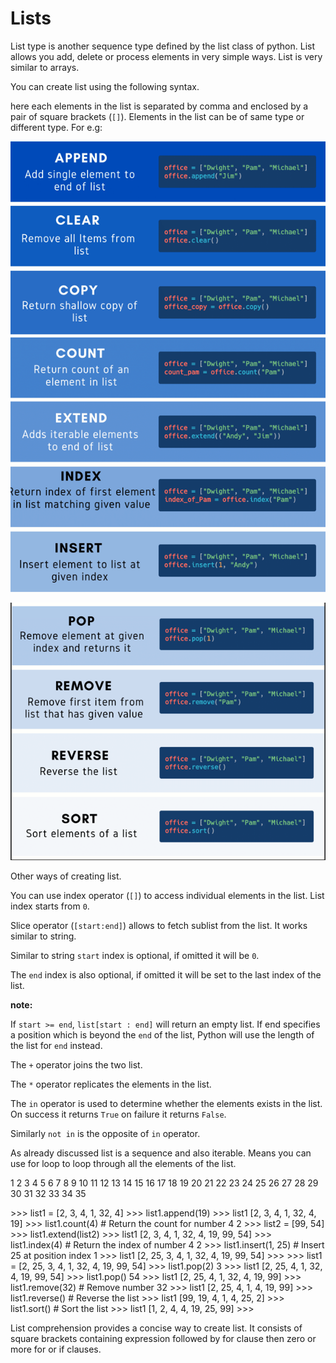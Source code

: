 Lists
=====

List type is another sequence type defined by the list class of python. List allows you add, delete or process elements in very simple ways. List is very similar to arrays.

You can create list using the following syntax.

here each elements in the list is separated by comma and enclosed by a pair of square brackets (`[]`). Elements in the list can be of same type or different type. For e.g:

![](../../../.gitbook/assets/image%20%2826%29.png)

![](../../../.gitbook/assets/image%20%2832%29.png)

Other ways of creating list.

You can use index operator (`[]`) to access individual elements in the list. List index starts from `0`.

Slice operator (`[start:end]`) allows to fetch sublist from the list. It works similar to string.

Similar to string `start` index is optional, if omitted it will be `0`.

The `end` index is also optional, if omitted it will be set to the last index of the list.

**note:**

If `start >= end`, `list[start : end]` will return an empty list. If end specifies a position which is beyond the `end` of the list, Python will use the length of the list for `end` instead.

The `+` operator joins the two list.

The `*` operator replicates the elements in the list.

The `in` operator is used to determine whether the elements exists in the list. On success it returns `True` on failure it returns `False`.

Similarly `not in` is the opposite of `in` operator.

As already discussed list is a sequence and also iterable. Means you can use for loop to loop through all the elements of the list.

1 2 3 4 5 6 7 8 9 10 11 12 13 14 15 16 17 18 19 20 21 22 23 24 25 26 27 28 29 30 31 32 33 34 35

&gt;&gt;&gt; list1 = \[2, 3, 4, 1, 32, 4\] &gt;&gt;&gt; list1.append(19) &gt;&gt;&gt; list1 \[2, 3, 4, 1, 32, 4, 19\] &gt;&gt;&gt; list1.count(4) \# Return the count for number 4 2 &gt;&gt;&gt; list2 = \[99, 54\] &gt;&gt;&gt; list1.extend(list2) &gt;&gt;&gt; list1 \[2, 3, 4, 1, 32, 4, 19, 99, 54\] &gt;&gt;&gt; list1.index(4) \# Return the index of number 4 2 &gt;&gt;&gt; list1.insert(1, 25) \# Insert 25 at position index 1 &gt;&gt;&gt; list1 \[2, 25, 3, 4, 1, 32, 4, 19, 99, 54\] &gt;&gt;&gt; &gt;&gt;&gt; list1 = \[2, 25, 3, 4, 1, 32, 4, 19, 99, 54\] &gt;&gt;&gt; list1.pop(2) 3 &gt;&gt;&gt; list1 \[2, 25, 4, 1, 32, 4, 19, 99, 54\] &gt;&gt;&gt; list1.pop() 54 &gt;&gt;&gt; list1 \[2, 25, 4, 1, 32, 4, 19, 99\] &gt;&gt;&gt; list1.remove(32) \# Remove number 32 &gt;&gt;&gt; list1 \[2, 25, 4, 1, 4, 19, 99\] &gt;&gt;&gt; list1.reverse() \# Reverse the list &gt;&gt;&gt; list1 \[99, 19, 4, 1, 4, 25, 2\] &gt;&gt;&gt; list1.sort() \# Sort the list &gt;&gt;&gt; list1 \[1, 2, 4, 4, 19, 25, 99\] &gt;&gt;&gt;

List comprehension provides a concise way to create list. It consists of square brackets containing expression followed by for clause then zero or more for or if clauses.
